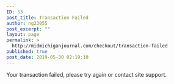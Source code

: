 ```yaml
---
ID: 53
post_title: Transaction Failed
author: ng23055
post_excerpt: ""
layout: page
permalink: >
  http://midmichiganjournal.com/checkout/transaction-failed
published: true
post_date: 2019-05-30 02:19:10
---
```

Your transaction failed, please try again or contact site support.